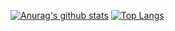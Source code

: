 [![Anurag's github stats](https://github-readme-stats.vercel.app/api?username=Esfectus&count_private=true&show_icons=true&theme=onedark)](https://github.com/anuraghazra/github-readme-stats)
[![Top Langs](https://github-readme-stats.vercel.app/api/top-langs/?username=Esfectus&count_private=true&theme=onedark)](https://github.com/anuraghazra/github-readme-stats)

